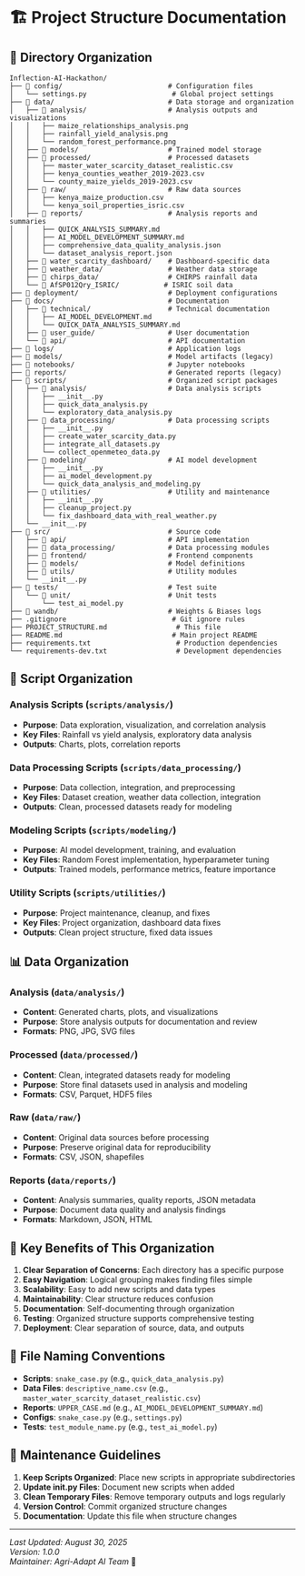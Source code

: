 # 🏗️ **Project Structure Documentation**

## 📁 **Directory Organization**

```
Inflection-AI-Hackathon/
├── 📁 config/                          # Configuration files
│   └── settings.py                     # Global project settings
├── 📁 data/                            # Data storage and organization
│   ├── 📁 analysis/                    # Analysis outputs and visualizations
│   │   ├── maize_relationships_analysis.png
│   │   ├── rainfall_yield_analysis.png
│   │   └── random_forest_performance.png
│   ├── 📁 models/                      # Trained model storage
│   ├── 📁 processed/                   # Processed datasets
│   │   ├── master_water_scarcity_dataset_realistic.csv
│   │   ├── kenya_counties_weather_2019-2023.csv
│   │   └── county_maize_yields_2019-2023.csv
│   ├── 📁 raw/                         # Raw data sources
│   │   ├── kenya_maize_production.csv
│   │   └── kenya_soil_properties_isric.csv
│   ├── 📁 reports/                     # Analysis reports and summaries
│   │   ├── QUICK_ANALYSIS_SUMMARY.md
│   │   ├── AI_MODEL_DEVELOPMENT_SUMMARY.md
│   │   ├── comprehensive_data_quality_analysis.json
│   │   └── dataset_analysis_report.json
│   ├── 📁 water_scarcity_dashboard/    # Dashboard-specific data
│   ├── 📁 weather_data/                # Weather data storage
│   ├── 📁 chirps_data/                 # CHIRPS rainfall data
│   └── 📁 AfSP012Qry_ISRIC/           # ISRIC soil data
├── 📁 deployment/                      # Deployment configurations
├── 📁 docs/                            # Documentation
│   ├── 📁 technical/                   # Technical documentation
│   │   ├── AI_MODEL_DEVELOPMENT.md
│   │   └── QUICK_DATA_ANALYSIS_SUMMARY.md
│   ├── 📁 user_guide/                  # User documentation
│   └── 📁 api/                         # API documentation
├── 📁 logs/                            # Application logs
├── 📁 models/                          # Model artifacts (legacy)
├── 📁 notebooks/                       # Jupyter notebooks
├── 📁 reports/                         # Generated reports (legacy)
├── 📁 scripts/                         # Organized script packages
│   ├── 📁 analysis/                    # Data analysis scripts
│   │   ├── __init__.py
│   │   ├── quick_data_analysis.py
│   │   └── exploratory_data_analysis.py
│   ├── 📁 data_processing/             # Data processing scripts
│   │   ├── __init__.py
│   │   ├── create_water_scarcity_data.py
│   │   ├── integrate_all_datasets.py
│   │   └── collect_openmeteo_data.py
│   ├── 📁 modeling/                    # AI model development
│   │   ├── __init__.py
│   │   ├── ai_model_development.py
│   │   └── quick_data_analysis_and_modeling.py
│   ├── 📁 utilities/                   # Utility and maintenance
│   │   ├── __init__.py
│   │   ├── cleanup_project.py
│   │   └── fix_dashboard_data_with_real_weather.py
│   └── __init__.py
├── 📁 src/                             # Source code
│   ├── 📁 api/                         # API implementation
│   ├── 📁 data_processing/             # Data processing modules
│   ├── 📁 frontend/                    # Frontend components
│   ├── 📁 models/                      # Model definitions
│   ├── 📁 utils/                       # Utility modules
│   └── __init__.py
├── 📁 tests/                           # Test suite
│   └── 📁 unit/                        # Unit tests
│       └── test_ai_model.py
├── 📁 wandb/                           # Weights & Biases logs
├── .gitignore                          # Git ignore rules
├── PROJECT_STRUCTURE.md                 # This file
├── README.md                           # Main project README
├── requirements.txt                     # Production dependencies
└── requirements-dev.txt                 # Development dependencies
```

## 🔧 **Script Organization**

### **Analysis Scripts** (`scripts/analysis/`)
- **Purpose**: Data exploration, visualization, and correlation analysis
- **Key Files**: Rainfall vs yield analysis, exploratory data analysis
- **Outputs**: Charts, plots, correlation reports

### **Data Processing Scripts** (`scripts/data_processing/`)
- **Purpose**: Data collection, integration, and preprocessing
- **Key Files**: Dataset creation, weather data collection, integration
- **Outputs**: Clean, processed datasets ready for modeling

### **Modeling Scripts** (`scripts/modeling/`)
- **Purpose**: AI model development, training, and evaluation
- **Key Files**: Random Forest implementation, hyperparameter tuning
- **Outputs**: Trained models, performance metrics, feature importance

### **Utility Scripts** (`scripts/utilities/`)
- **Purpose**: Project maintenance, cleanup, and fixes
- **Key Files**: Project organization, dashboard data fixes
- **Outputs**: Clean project structure, fixed data issues

## 📊 **Data Organization**

### **Analysis** (`data/analysis/`)
- **Content**: Generated charts, plots, and visualizations
- **Purpose**: Store analysis outputs for documentation and review
- **Formats**: PNG, JPG, SVG files

### **Processed** (`data/processed/`)
- **Content**: Clean, integrated datasets ready for modeling
- **Purpose**: Store final datasets used in analysis and modeling
- **Formats**: CSV, Parquet, HDF5 files

### **Raw** (`data/raw/`)
- **Content**: Original data sources before processing
- **Purpose**: Preserve original data for reproducibility
- **Formats**: CSV, JSON, shapefiles

### **Reports** (`data/reports/`)
- **Content**: Analysis summaries, quality reports, JSON metadata
- **Purpose**: Document data quality and analysis findings
- **Formats**: Markdown, JSON, HTML

## 🚀 **Key Benefits of This Organization**

1. **Clear Separation of Concerns**: Each directory has a specific purpose
2. **Easy Navigation**: Logical grouping makes finding files simple
3. **Scalability**: Easy to add new scripts and data types
4. **Maintainability**: Clear structure reduces confusion
5. **Documentation**: Self-documenting through organization
6. **Testing**: Organized structure supports comprehensive testing
7. **Deployment**: Clear separation of source, data, and outputs

## 📝 **File Naming Conventions**

- **Scripts**: `snake_case.py` (e.g., `quick_data_analysis.py`)
- **Data Files**: `descriptive_name.csv` (e.g., `master_water_scarcity_dataset_realistic.csv`)
- **Reports**: `UPPER_CASE.md` (e.g., `AI_MODEL_DEVELOPMENT_SUMMARY.md`)
- **Configs**: `snake_case.py` (e.g., `settings.py`)
- **Tests**: `test_module_name.py` (e.g., `test_ai_model.py`)

## 🔄 **Maintenance Guidelines**

1. **Keep Scripts Organized**: Place new scripts in appropriate subdirectories
2. **Update __init__.py Files**: Document new scripts when added
3. **Clean Temporary Files**: Remove temporary outputs and logs regularly
4. **Version Control**: Commit organized structure changes
5. **Documentation**: Update this file when structure changes

---

*Last Updated: August 30, 2025*  
*Version: 1.0.0*  
*Maintainer: Agri-Adapt AI Team* 🚀
